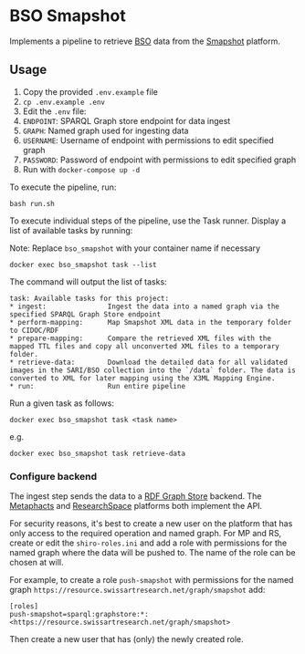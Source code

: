 # BSO Smapshot

Implements a pipeline to retrieve [BSO](https://bso.swissartresearch.net) data from the [Smapshot](https://smapshot.heig-vd.ch/) platform.

## Usage

1. Copy the provided `.env.example` file
  1. `cp .env.example .env`
1. Edit the `.env` file:
  1. `ENDPOINT`: SPARQL Graph store endpoint for data ingest
  1. `GRAPH`: Named graph used for ingesting data
  1. `USERNAME`: Username of endpoint with permissions to edit specified graph
  1. `PASSWORD`: Password of endpoint with permissions to edit specified graph
1. Run with `docker-compose up -d`

To execute the pipeline, run:
```
bash run.sh
```

To execute individual steps of the pipeline, use the Task runner. 
Display a list of available tasks by running:

Note: Replace `bso_smapshot` with your container name if necessary
```
docker exec bso_smapshot task --list
```

The command will output the list of tasks:
```
task: Available tasks for this project:
* ingest:               Ingest the data into a named graph via the specified SPARQL Graph Store endpoint
* perform-mapping:      Map Smapshot XML data in the temporary folder to CIDOC/RDF
* prepare-mapping:      Compare the retrieved XML files with the mapped TTL files and copy all unconverted XML files to a temporary folder.
* retrieve-data:        Download the detailed data for all validated images in the SARI/BSO collection into the `/data` folder. The data is converted to XML for later mapping using the X3ML Mapping Engine.
* run:                  Run entire pipeline
```

Run a given task as follows:
```
docker exec bso_smapshot task <task name>
```
e.g.

```
docker exec bso_smapshot task retrieve-data
```

### Configure backend

The ingest step sends the data to a [RDF Graph Store](https://www.w3.org/TR/sparql11-http-rdf-update/) backend. The [Metaphacts](https://bitbucket.org/metaphacts/metaphacts-community/src/master/) and [ResearchSpace](http://researchspace.org) platforms both implement the API.

For security reasons, it's best to create a new user on the platform that has only access to the required operation and named graph. For MP and RS, create or edit the `shiro-roles.ini` and add a role with permissions for the named graph where the data will be pushed to. The name of the role can be chosen at will. 

For example, to create a role `push-smapshot` with permissions for the named graph `https://resource.swissartresearch.net/graph/smapshot` add:

```
[roles]
push-smapshot=sparql:graphstore:*:<https://resource.swissartresearch.net/graph/smapshot>
```

Then create a new user that has (only) the newly created role.